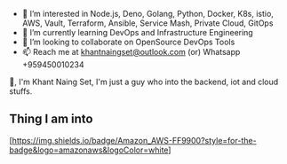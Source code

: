
- 👀 I’m interested in Node.js, Deno, Golang, Python, Docker, K8s, istio, AWS, Vault, Terraform, Ansible, Service Mash, Private Cloud, GitOps
- 🌱 I’m currently learning DevOps and Infrastructure Engineering
- 💞️ I’m looking to collaborate on OpenSource DevOps Tools
- 📫 Reach me at khantnaingset@outlook.com (or) Whatsapp +959450010234

<!---
khantnaingset-kns/khantnaingset-kns is a ✨ special ✨ repository because its `README.md` (this file) appears on your GitHub profile.
You can click the Preview link to take a look at your changes.
--->
👋, I'm Khant Naing Set, I'm just a guy who into the backend, iot and cloud stuffs.

## Thing I am into ##
[https://img.shields.io/badge/Amazon_AWS-FF9900?style=for-the-badge&logo=amazonaws&logoColor=white]
